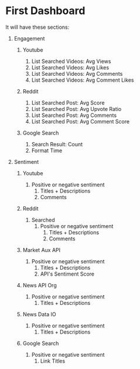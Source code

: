 # First Dashboard

It will have these sections:
1. Engagement<br>
    1. Youtube<br>
        1. List Searched Videos: Avg Views<br>
        2. List Searched Videos: Avg Likes<br>
        3. List Searched Videos: Avg Comments<br>
        4. List Searched Videos: Avg Comment Likes<br>

    2. Reddit<br>
        1. List Searched Post: Avg Score<br>
        2. List Searched Post: Avg Upvote Ratio<br>
        3. List Searched Post: Avg Comments<br>
        4. List Searched Post: Avg Comment Score<br>

    3. Google Search<br>
        1. Search Result: Count<br>
        2. Format Time<br>

2. Sentiment<br>
    1. Youtube<br>
        1. Positive or negative sentiment<br>
            1. Titles + Descriptions<br>
            2. Comments<br>

    2. Reddit<br>
        1. Searched<br>
            1. Positive or negative sentiment<br>
                1. Titles + Descriptions<br>
                2. Comments<br>

    3. Market Aux API<br>
        1. Positive or negative sentiment<br>
            1. Titles + Descriptions<br>
            2. API's Sentiment Score<br>

    4. News API Org<br>
        1. Positive or negative sentiment<br>
            1. Titles + Descriptions<br>

    5. News Data IO<br>
        1. Positive or negative sentiment<br>
            1. Titles + Descriptions<br>

    6. Google Search<br>
        1. Positive or negative sentiment<br>
            1. Link Titles<br>
